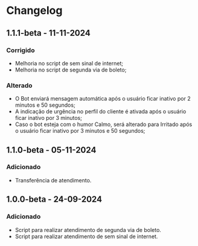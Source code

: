 ﻿# Changelog

## 1.1.1-beta - 11-11-2024
### Corrigido
* Melhoria no script de sem sinal de internet;
* Melhoria no script de segunda via de boleto;

### Alterado
* O Bot enviará mensagem automática após o usuário ficar inativo por 2 minutos e 50 segundos;
* A indicação de urgência no perfil do cliente é ativada após o usuário ficar inativo por 3 minutos;
* Caso o bot esteja com o humor Calmo, será alterado para Irritado após o usuário ficar inativo por 3 minutos e 50 segundos;

## 1.1.0-beta - 05-11-2024
### Adicionado
* Transferência de atendimento.

## 1.0.0-beta - 24-09-2024
### Adicionado
* Script para realizar atendimento de segunda via de boleto.
* Script para realizar atendimento de sem sinal de internet.
